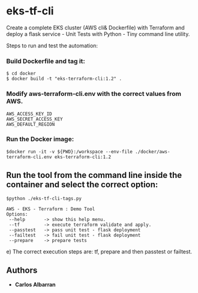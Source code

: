 # eks-tf-cli
Create a complete EKS cluster (AWS cli&amp; Dockerfile) with Terraform and deploy a flask service - Unit Tests with Python - Tiny command line utility. 

Steps to run and test the automation:

### Build Dockerfile and tag it:
```
$ cd docker
$ docker build -t "eks-terraform-cli:1.2" . 
```
### Modify aws-terraform-cli.env with the correct values from AWS.
```
AWS_ACCESS_KEY_ID
AWS_SECRET_ACCESS_KEY 
AWS_DEFAULT_REGION
```

### Run the Docker image:
```
$docker run -it -v ${PWD}:/workspace --env-file ./docker/aws-terraform-cli.env eks-terraform-cli:1.2
```

## Run the tool from the command line inside the container and select the correct option:
```
$python ./eks-tf-cli-tags.py
 
AWS - EKS - Terraform : Demo Tool
Options:
 --help       -> show this help menu.
 --tf         -> execute terraform validate and apply.
 --passtest   -> pass unit test - flask deployment
 --failtest   -> fail unit test - flask deployment
 --prepare    -> prepare tests

```

e) The correct execution steps are: tf, prepare and then passtest or failtest.

## Authors

* **Carlos Albarran**

